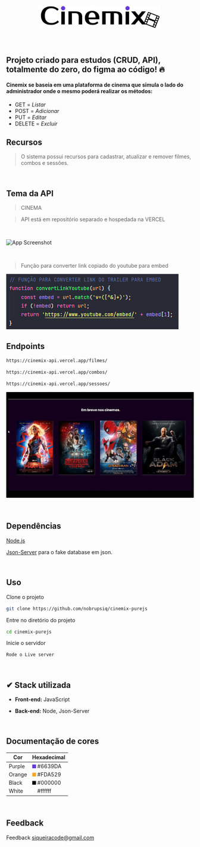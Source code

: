 <br>

<h1 align="center">
  <img height="60" alt="" title="" src="./.github/Logo.svg" />
</h1>

<br>

## Projeto criado para estudos (CRUD, API), totalmente do zero, do figma ao código! 🔥

#### Cinemix se baseia em uma plataforma de cinema que simula o lado do administrador onde o mesmo poderá realizar os métodos:

-   GET = <i>Listar</i>
-   POST = <i>Adicionar</i>
-   PUT = <i>Editar</i>
-   DELETE = <i>Excluir</i>

## Recursos

> O sistema possui recursos para cadastrar, atualizar e remover filmes, combos e sessões.

 <br>

## Tema da API

> CINEMA

> API está em repositório separado e hospedada na VERCEL

<br>

![App Screenshot](./.github/img/filmes_func.gif)

<br>

> Função para converter link copiado do youtube para embed

![App Screenshot](./.github/img/converter_youtube.png)

## Endpoints

```bash
https://cinemix-api.vercel.app/filmes/
```

```bash
https://cinemix-api.vercel.app/combos/
```

```bash
https://cinemix-api.vercel.app/sessoes/
```

![App Screenshot](./.github/img/cards_select.gif)

<br>

## Dependências

[Node.js](https://nodejs.org/en/)

[Json-Server](https://github.com/typicode/json-server) para o fake database em json.

<br>

## Uso

Clone o projeto

```bash
git clone https://github.com/nobrupsiq/cinemix-purejs
```

Entre no diretório do projeto

```bash
cd cinemix-purejs
```

Inicie o servidor

```bash
Rode o Live server
```

<br>

## ✔ Stack utilizada

-   **Front-end:** JavaScript

-   **Back-end:** Node, Json-Server

<br>

## Documentação de cores

| Cor    | Hexadecimal                                     |
| ------ | ----------------------------------------------- |
| Purple | ![#6639DA](./.github/Colors/purple.png) #6639DA |
| Orange | ![#FDA529](./.github/Colors/orange.png) #FDA529 |
| Black  | ![#000000](./.github/Colors/black.png) #000000  |
| White  | ![#ffffff](./.github/Colors/white.png) #ffffff  |

<br>

## Feedback

Feedback siqueiracode@gmail.com
